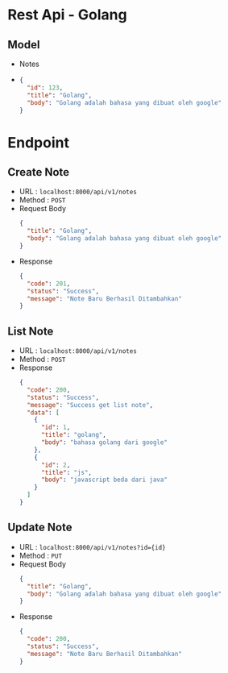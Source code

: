 # Rest Api - Golang

## Model

- Notes
- ```json
  {
    "id": 123,
    "title": "Golang",
    "body": "Golang adalah bahasa yang dibuat oleh google"
  }
  ```

# Endpoint

## Create Note

- URL : `localhost:8000/api/v1/notes`
- Method : `POST`
- Request Body
  ```json
  {
    "title": "Golang",
    "body": "Golang adalah bahasa yang dibuat oleh google"
  }
  ```
- Response
  ```json
  {
    "code": 201,
    "status": "Success",
    "message": "Note Baru Berhasil Ditambahkan"
  }
  ```

## List Note

- URL : `localhost:8000/api/v1/notes`
- Method : `POST`
- Response
  ```json
  {
    "code": 200,
    "status": "Success",
    "message": "Success get list note",
    "data": [
      {
        "id": 1,
        "title": "golang",
        "body": "bahasa golang dari google"
      },
      {
        "id": 2,
        "title": "js",
        "body": "javascript beda dari java"
      }
    ]
  }
  ```
## Update Note

- URL : `localhost:8000/api/v1/notes?id={id}`
- Method : `PUT`
- Request Body
  ```json
  {
    "title": "Golang",
    "body": "Golang adalah bahasa yang dibuat oleh google"
  }
  ```
- Response
  ```json
  {
    "code": 200,
    "status": "Success",
    "message": "Note Baru Berhasil Ditambahkan"
  }
  ```

